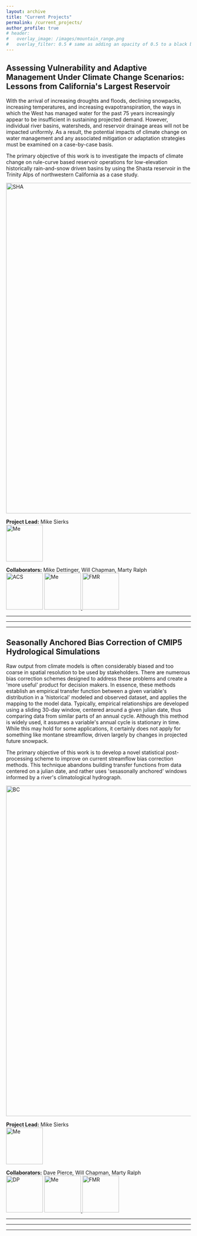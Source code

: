 ```yaml
---
layout: archive
title: "Current Projects"
permalink: /current_projects/
author_profile: true
# header:
#   overlay_image: /images/mountain_range.png
#   overlay_filter: 0.5 # same as adding an opacity of 0.5 to a black background
---
```

<!-- 
{% if author.googlescholar %}
  You can also find my articles on <u><a href="{{author.googlescholar}}">my Google Scholar profile</a>.</u>
{% endif %}

{% include base_path %}

{% for post in site.publications reversed %}
  {% include archive-single.html %}
{% endfor %}

 -->

## Assessing Vulnerability and Adaptive Management Under Climate Change Scenarios: Lessons from California's Largest Reservoir 

With the arrival of increasing droughts and floods, declining snowpacks, increasing temperatures, and increasing evapotranspiration, the ways in which the West has managed water for the past 75 years increasingly appear to be insufficient in sustaining projected demand. However, individual river basins, watersheds, and reservoir drainage areas will not be impacted uniformly. As a result, the potential impacts of climate change on water management and any associated mitigation or adaptation strategies must be examined on a case-by-case basis. 

The primary objective of this work is to investigate the impacts of climate change on rule-curve based reservoir operations for low-elevation historically rain-and-snow driven basins by using the Shasta reservoir in the Trinity Alps of northwestern California as a case study. 

<img src="http://mdsierks.github.io/images/Sierks_FIRO.gif" alt="SHA" width="900"/>

**Project Lead:** Mike Sierks<br/>
<a href="https://mdsierks.github.io/"><img src="http://mdsierks.github.io/images/MDS.jpg" alt="Me" width="100"/></a><br/>

**Collaborators:** Mike Dettinger, Will Chapman, Marty Ralph <br/> <a href="https://scholar.google.com/citations?user=JbFKaYUAAAAJ&hl=en"><img src="http://mdsierks.github.io/images/MDet.jpg" alt="ACS" width="100"/></a> <a href="https://scholar.google.com/citations?user=C1ox2CEAAAAJ&hl=en"><img src="http://mdsierks.github.io/images/william_chapman_square.jpg" alt="Me" width="100"/> <a href="https://mralph.scrippsprofiles.ucsd.edu/"><img src="http://mdsierks.github.io/images/FMR.jpg" alt="FMR" width="100"/></a> 

*****
*****
*****

## Seasonally Anchored Bias Correction of CMIP5 Hydrological Simulations 

Raw output from climate models is often considerably biased and too coarse in spatial resolution to be used by stakeholders. There are numerous bias correction schemes designed to address these problems and create a 'more useful' product for decision makers. In essence, these methods establish an empirical transfer function between a given variable's distribution in a 'historical' modeled and observed dataset, and applies the mapping to the model data. Typically, empirical relationships are developed using a sliding 30-day window, centered around a given julian date, thus comparing data from similar parts of an annual cycle. Although this method is widely used, it assumes a variable's annual cycle is stationary in time. While this may hold for some applications, it certainly does not apply for something like montane streamflow, driven largely by changes in projected future snowpack. 

The primary objective of this work is to develop a novel statistical post-processing scheme to improve on current streamflow bias correction methods. This technique abandons building transfer functions from data centered on a julian date, and rather uses 'sesasonally anchored' windows informed by a river's climatological hydrograph. 

<img src="http://mdsierks.github.io/images/BCplot.jpg" alt="BC" width="900"/>

**Project Lead:** Mike Sierks<br/>
<a href="https://mdsierks.github.io/"><img src="http://mdsierks.github.io/images/MDS.jpg" alt="Me" width="100"/></a><br/>

**Collaborators:** Dave Pierce, Will Chapman, Marty Ralph <br/> <a href="https://scholar.google.com/citations?user=HyQ59YkAAAAJ&hl=en"><img src="http://mdsierks.github.io/images/DP.jpg" alt="DP" width="100"/></a> <a href="https://scholar.google.com/citations?user=C1ox2CEAAAAJ&hl=en"><img src="http://mdsierks.github.io/images/william_chapman_square.jpg" alt="Me" width="100"/> <a href="https://mralph.scrippsprofiles.ucsd.edu/"><img src="http://mdsierks.github.io/images/FMR.jpg" alt="FMR" width="100"/></a> 

*****
*****
*****


